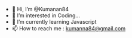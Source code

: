 - 👋 Hi, I’m @Kumanan84
- 👀 I’m interested in Coding...
- 🌱 I’m currently learning Javascript
- 📫 How to reach me : kumanna84@gmail.com

<!--
Kumanan84/Kumanan84 is a ✨ special ✨ repository because its `README.md` (this file) appears on your GitHub profile.
You can click the Preview link to take a look at your changes.
--->
